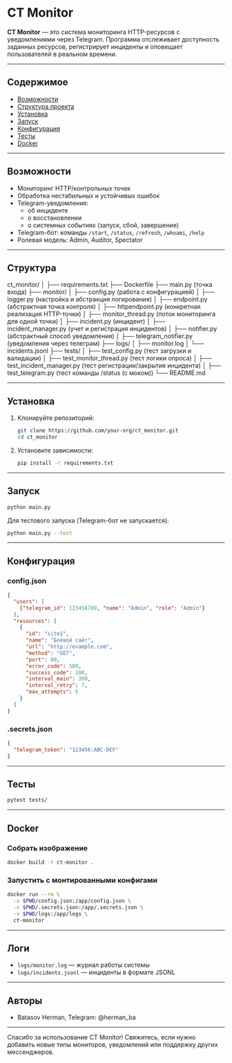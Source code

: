 # CT Monitor

**CT Monitor** — это система мониторинга HTTP-ресурсов с уведомлениями через Telegram. Программа отслеживает доступность заданных ресурсов, регистрирует инциденты и оповещает пользователей в реальном времени.

---

## Содержимое

- [Возможности](#возможности)
- [Структура проекта](#структура)
- [Установка](#установка)
- [Запуск](#запуск)
- [Конфигурация](#конфигурация)
- [Тесты](#тесты)
- [Docker](#docker)

---

## Возможности

- Мониторинг HTTP/контрольных точек
- Обработка нестабильных и устойчивых ошибок
- Telegram-уведомления:
  - об инциденте
  - о восстановлении
  - о системных событиях (запуск, сбой, завершение)
- Telegram-бот: команды `/start`, `/status`, `/refresh`, `/whoami`, `/help`
- Ролевая модель: Admin, Auditor, Spectator

---

## Структура

ct_monitor/
│
├── requirements.txt
├── Dockerfile
├── main.py (точка входа)
├── monitor/
│   ├── config.py (работа с конфигурацией)
│   ├── logger.py (настройка и абстракция логирования)
│   ├── endpoint.py (абстрактная точка контроля)
│   ├── httpendpoint.py (конкретная реализация HTTP-точки)
│   ├── monitor_thread.py (поток мониторинга для одной точки)
│   ├── incident.py (инцидент)
│   ├── incident_manager.py (учет и регистрация инцидентов)
│   ├── notifier.py (абстрактный способ уведомления)
│   ├── telegram_notifier.py (уведомления через телеграм)
├── logs/
│   ├── monitor.log
│   └── incidents.jsonl
├── tests/
│   ├── test_config.py (тест загрузки и валидации)
│   ├── test_monitor_thread.py (тест логики опроса)
│   ├── test_incident_manager.py (тест регистрации/закрытия инцидента)
│   ├── test_telegram.py (тест команды /status (с моком))
└── README.md

---

## Установка

1. Клонируйте репозиторий:

   ```bash
   git clone https://github.com/your-org/ct_monitor.git
   cd ct_monitor
   ```

2. Установите зависимости:

   ```bash
   pip install -r requirements.txt
   ```

---

## Запуск

```bash
python main.py
```

Для тестового запуска (Telegram-бот не запускается):

```bash
python main.py --test
```

---

## Конфигурация

### config.json

```json
{
  "users": [
    {"telegram_id": 123456789, "name": "Admin", "role": "Admin"}
  ],
  "resources": [
    {
      "id": "site1",
      "name": "Боевой сайт",
      "url": "http://example.com",
      "method": "GET",
      "port": 80,
      "error_code": 500,
      "success_code": 200,
      "interval_main": 300,
      "interval_retry": 7,
      "max_attempts": 5
    }
  ]
}
```

### .secrets.json

```json
{
  "telegram_token": "123456:ABC-DEF"
}
```

---

## Тесты

```bash
pytest tests/
```

---

## Docker

### Собрать изображение

```bash
docker build -t ct-monitor .
```

### Запустить с монтированными конфигами

```bash
docker run --rm \
  -v $PWD/config.json:/app/config.json \
  -v $PWD/.secrets.json:/app/.secrets.json \
  -v $PWD/logs:/app/logs \
  ct-monitor
```

---

## Логи

- `logs/monitor.log` — журнал работы системы
- `logs/incidents.jsonl` — инциденты в формате JSONL

---

## Авторы

- Batasov Herman, Telegram: @herman_ba

---

Спасибо за использование CT Monitor! Свяжитесь, если нужно добавить новые типы мониторов, уведомлений или поддержку других мессенджеров.
